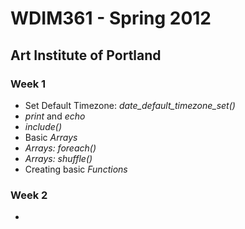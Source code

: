 WDIM361 - Spring 2012
=====================

Art Institute of Portland
-------------------------

### Week 1 ###

* Set Default Timezone: _date_default_timezone_set()_
* _print_ and _echo_
* _include()_
* Basic *Arrays*
* *Arrays:* _foreach()_
* *Arrays:* _shuffle()_
* Creating basic *Functions*

### Week 2 ###

* 
